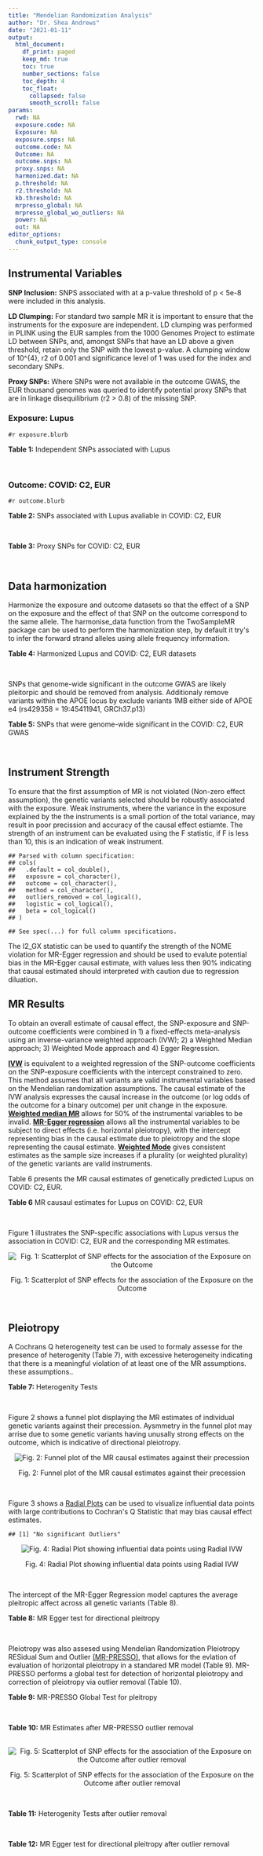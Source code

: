 ```yaml
---
title: "Mendelian Randomization Analysis"
author: "Dr. Shea Andrews"
date: "2021-01-11"
output:
  html_document:
    df_print: paged
    keep_md: true
    toc: true
    number_sections: false
    toc_depth: 4
    toc_float:
      collapsed: false
      smooth_scroll: false
params:
  rwd: NA
  exposure.code: NA
  Exposure: NA
  exposure.snps: NA
  outcome.code: NA
  Outcome: NA
  outcome.snps: NA
  proxy.snps: NA
  harmonized.dat: NA
  p.threshold: NA
  r2.threshold: NA
  kb.threshold: NA
  mrpresso_global: NA
  mrpresso_global_wo_outliers: NA
  power: NA
  out: NA
editor_options:
  chunk_output_type: console
---
```







## Instrumental Variables
**SNP Inclusion:** SNPS associated with at a p-value threshold of p < 5e-8 were included in this analysis.
<br>

**LD Clumping:** For standard two sample MR it is important to ensure that the instruments for the exposure are independent. LD clumping was performed in PLINK using the EUR samples from the 1000 Genomes Project to estimate LD between SNPs, and, amongst SNPs that have an LD above a given threshold, retain only the SNP with the lowest p-value. A clumping window of 10^{4}, r2 of 0.001 and significance level of 1 was used for the index and secondary SNPs.
<br>

**Proxy SNPs:** Where SNPs were not available in the outcome GWAS, the EUR thousand genomes was queried to identify potential proxy SNPs that are in linkage disequilibrium (r2 > 0.8) of the missing SNP.
<br>

### Exposure: Lupus
`#r exposure.blurb`
<br>

**Table 1:** Independent SNPs associated with Lupus
<div data-pagedtable="false">
  <script data-pagedtable-source type="application/json">
{"columns":[{"label":["SNP"],"name":[1],"type":["chr"],"align":["left"]},{"label":["CHROM"],"name":[2],"type":["dbl"],"align":["right"]},{"label":["POS"],"name":[3],"type":["dbl"],"align":["right"]},{"label":["REF"],"name":[4],"type":["chr"],"align":["left"]},{"label":["ALT"],"name":[5],"type":["chr"],"align":["left"]},{"label":["AF"],"name":[6],"type":["dbl"],"align":["right"]},{"label":["BETA"],"name":[7],"type":["dbl"],"align":["right"]},{"label":["SE"],"name":[8],"type":["dbl"],"align":["right"]},{"label":["Z"],"name":[9],"type":["dbl"],"align":["right"]},{"label":["P"],"name":[10],"type":["dbl"],"align":["right"]},{"label":["N"],"name":[11],"type":["dbl"],"align":["right"]},{"label":["TRAIT"],"name":[12],"type":["chr"],"align":["left"]}],"data":[{"1":"rs4661543","2":"1","3":"15229101","4":"T","5":"G","6":"0.89366400","7":"0.2744370","8":"0.04237546","9":"6.476320","10":"9.39891e-11","11":"23210","12":"Lupus"},{"1":"rs6679677","2":"1","3":"114303808","4":"C","5":"A","6":"0.13198000","7":"0.3364722","8":"0.04648538","9":"7.238238","10":"4.54552e-13","11":"23210","12":"Lupus"},{"1":"rs6671847","2":"1","3":"161478810","4":"G","5":"A","6":"0.43811600","7":"0.1988509","8":"0.02896508","9":"6.865193","10":"6.64016e-12","11":"23210","12":"Lupus"},{"1":"rs10912578","2":"1","3":"173251856","4":"A","5":"G","6":"0.69282600","7":"-0.2468600","8":"0.03099180","9":"-7.965340","10":"1.64776e-15","11":"23210","12":"Lupus"},{"1":"rs4916215","2":"1","3":"173314540","4":"C","5":"T","6":"0.77431100","7":"0.2231440","8":"0.03396932","9":"6.568970","10":"5.06636e-11","11":"23210","12":"Lupus"},{"1":"rs17849501","2":"1","3":"183542323","4":"C","5":"T","6":"0.04266520","7":"0.8109302","8":"0.04986423","9":"16.262763","10":"1.81370e-59","11":"23210","12":"Lupus"},{"1":"rs12094036","2":"1","3":"183558174","4":"T","5":"C","6":"0.06648550","7":"-0.3285041","8":"0.05785948","9":"-5.677618","10":"1.36583e-08","11":"23210","12":"Lupus"},{"1":"rs34703115","2":"2","3":"40282854","4":"T","5":"C","6":"0.05253620","7":"-0.6161861","8":"0.10477761","9":"-5.880895","10":"4.08053e-09","11":"23210","12":"Lupus"},{"1":"rs268124","2":"2","3":"65654364","4":"C","5":"T","6":"0.70927300","7":"0.1863300","8":"0.03237026","9":"5.756200","10":"8.60306e-09","11":"23210","12":"Lupus"},{"1":"rs13019891","2":"2","3":"113829869","4":"G","5":"T","6":"0.42580400","7":"-0.5621189","8":"0.02903360","9":"-19.360981","10":"1.64719e-83","11":"23210","12":"Lupus"},{"1":"rs2459611","2":"2","3":"191939187","4":"C","5":"T","6":"0.91986900","7":"0.2613650","8":"0.04524500","9":"5.776660","10":"7.62003e-09","11":"23210","12":"Lupus"},{"1":"rs4274624","2":"2","3":"191958656","4":"C","5":"T","6":"0.79354100","7":"-0.5596160","8":"0.03267912","9":"-17.124600","10":"9.73273e-66","11":"23210","12":"Lupus"},{"1":"rs10048743","2":"2","3":"213890232","4":"G","5":"T","6":"0.86960500","7":"-0.2311120","8":"0.04120563","9":"-5.608740","10":"2.03803e-08","11":"23210","12":"Lupus"},{"1":"rs10200680","2":"2","3":"223961877","4":"C","5":"T","6":"0.12876900","7":"-0.2484614","8":"0.04248350","9":"-5.848421","10":"4.96262e-09","11":"23210","12":"Lupus"},{"1":"rs2573219","2":"2","3":"233288667","4":"A","5":"C","6":"0.11355300","7":"0.5877867","8":"0.04292917","9":"13.692012","10":"1.13327e-42","11":"23210","12":"Lupus"},{"1":"rs9852014","2":"3","3":"129084581","4":"A","5":"G","6":"0.08055150","7":"0.6205765","8":"0.04927268","9":"12.594737","10":"2.25712e-36","11":"23210","12":"Lupus"},{"1":"rs1464446","2":"3","3":"146601295","4":"G","5":"T","6":"0.19522400","7":"-0.3285041","8":"0.04014973","9":"-8.181975","10":"2.79229e-16","11":"23210","12":"Lupus"},{"1":"rs13136219","2":"4","3":"102743687","4":"C","5":"T","6":"0.33503600","7":"-0.1743534","8":"0.02778696","9":"-6.274648","10":"3.50427e-10","11":"23210","12":"Lupus"},{"1":"rs4388254","2":"5","3":"133428601","4":"C","5":"T","6":"0.04080520","7":"0.3784364","8":"0.06039767","9":"6.265745","10":"3.71046e-10","11":"23210","12":"Lupus"},{"1":"rs1078324","2":"5","3":"149202268","4":"C","5":"A","6":"0.06524100","7":"-0.7133499","8":"0.07816647","9":"-9.126034","10":"7.10544e-20","11":"23210","12":"Lupus"},{"1":"rs6889239","2":"5","3":"150457771","4":"T","5":"C","6":"0.25117800","7":"0.2776317","8":"0.03173996","9":"8.747072","10":"2.18960e-18","11":"23210","12":"Lupus"},{"1":"rs2431697","2":"5","3":"159879978","4":"T","5":"C","6":"0.40740100","7":"-0.2231436","8":"0.02929643","9":"-7.616749","10":"2.60144e-14","11":"23210","12":"Lupus"},{"1":"rs12524498","2":"6","3":"31444187","4":"G","5":"T","6":"0.02318840","7":"-0.6733446","8":"0.12079282","9":"-5.574376","10":"2.48419e-08","11":"23210","12":"Lupus"},{"1":"rs389884","2":"6","3":"31940897","4":"A","5":"G","6":"0.10729800","7":"0.9282193","8":"0.04323190","9":"21.470703","10":"2.92560e-102","11":"23210","12":"Lupus"},{"1":"rs79197920","2":"6","3":"32455569","4":"C","5":"T","6":"0.65625000","7":"-0.4510760","8":"0.03341812","9":"-13.497900","10":"1.60819e-41","11":"23210","12":"Lupus"},{"1":"rs113753702","2":"6","3":"32471064","4":"T","5":"C","6":"0.43790100","7":"-0.3856625","8":"0.03422480","9":"-11.268508","10":"1.87724e-29","11":"23210","12":"Lupus"},{"1":"rs77062257","2":"6","3":"32620764","4":"A","5":"T","6":"0.16741300","7":"-0.4620355","8":"0.04802120","9":"-9.621488","10":"6.48854e-22","11":"23210","12":"Lupus"},{"1":"rs2097294","2":"6","3":"32779583","4":"C","5":"T","6":"0.00875099","7":"0.6981347","8":"0.06965172","9":"10.023223","10":"1.20508e-23","11":"23210","12":"Lupus"},{"1":"rs7768653","2":"6","3":"106574794","4":"C","5":"T","6":"0.60770100","7":"-0.2070140","8":"0.02968907","9":"-6.972740","10":"3.10827e-12","11":"23210","12":"Lupus"},{"1":"rs58721818","2":"6","3":"138243739","4":"C","5":"T","6":"0.03142030","7":"0.6575200","8":"0.07559407","9":"8.698037","10":"3.37674e-18","11":"23210","12":"Lupus"},{"1":"rs35000415","2":"7","3":"128585616","4":"C","5":"T","6":"0.14785900","7":"0.5877867","8":"0.04153895","9":"14.150252","10":"1.86090e-45","11":"23210","12":"Lupus"},{"1":"rs2736332","2":"8","3":"11339965","4":"G","5":"C","6":"0.24709300","7":"0.2776317","8":"0.03206938","9":"8.657222","10":"4.83401e-18","11":"23210","12":"Lupus"},{"1":"rs7823055","2":"8","3":"55511676","4":"G","5":"T","6":"0.57587300","7":"-0.3506570","8":"0.02862084","9":"-12.251800","10":"1.64303e-34","11":"23210","12":"Lupus"},{"1":"rs7097397","2":"10","3":"50025396","4":"G","5":"A","6":"0.35511500","7":"-0.1863296","8":"0.02871184","9":"-6.489643","10":"8.60398e-11","11":"23210","12":"Lupus"},{"1":"rs7899626","2":"10","3":"63825561","4":"C","5":"T","6":"0.32037800","7":"0.1823216","8":"0.03325319","9":"5.482830","10":"4.18576e-08","11":"23210","12":"Lupus"},{"1":"rs58688157","2":"11","3":"625085","4":"A","5":"G","6":"0.26210400","7":"-0.2231436","8":"0.03356474","9":"-6.648154","10":"2.96791e-11","11":"23210","12":"Lupus"},{"1":"rs353608","2":"11","3":"35101738","4":"A","5":"G","6":"0.53012700","7":"0.1863300","8":"0.02801977","9":"6.649930","10":"2.93228e-11","11":"23210","12":"Lupus"},{"1":"rs73050535","2":"12","3":"5012503","4":"C","5":"T","6":"0.01180100","7":"-0.7133499","8":"0.12413416","9":"-5.746604","10":"9.10536e-09","11":"23210","12":"Lupus"},{"1":"rs597808","2":"12","3":"111973358","4":"A","5":"G","6":"0.54462300","7":"-0.1625189","8":"0.02947364","9":"-5.514043","10":"3.50683e-08","11":"23210","12":"Lupus"},{"1":"rs1143679","2":"16","3":"31276811","4":"G","5":"A","6":"0.12236000","7":"0.5822156","8":"0.03998663","9":"14.560256","10":"5.02694e-48","11":"23210","12":"Lupus"},{"1":"rs13332649","2":"16","3":"85966683","4":"A","5":"G","6":"0.23690900","7":"-0.3147107","8":"0.03756825","9":"-8.377040","10":"5.42755e-17","11":"23210","12":"Lupus"},{"1":"rs143123127","2":"17","3":"38007190","4":"G","5":"A","6":"0.05919850","7":"0.4700036","8":"0.08403420","9":"5.593004","10":"2.23174e-08","11":"23210","12":"Lupus"},{"1":"rs35251378","2":"19","3":"10459969","4":"G","5":"A","6":"0.28126200","7":"-0.2357223","8":"0.03242656","9":"-7.269422","10":"3.61030e-13","11":"23210","12":"Lupus"},{"1":"rs73068668","2":"19","3":"55763262","4":"G","5":"A","6":"0.05480940","7":"-0.3147107","8":"0.05749035","9":"-5.474149","10":"4.39618e-08","11":"23210","12":"Lupus"},{"1":"rs3747093","2":"22","3":"21984379","4":"G","5":"A","6":"0.19129500","7":"0.2623643","8":"0.03450549","9":"7.603552","10":"2.88112e-14","11":"23210","12":"Lupus"}],"options":{"columns":{"min":{},"max":[10]},"rows":{"min":[10],"max":[10]},"pages":{}}}
  </script>
</div>
<br>

### Outcome: COVID: C2, EUR
`#r outcome.blurb`
<br>

**Table 2:** SNPs associated with Lupus avaliable in COVID: C2, EUR
<div data-pagedtable="false">
  <script data-pagedtable-source type="application/json">
{"columns":[{"label":["SNP"],"name":[1],"type":["chr"],"align":["left"]},{"label":["CHROM"],"name":[2],"type":["dbl"],"align":["right"]},{"label":["POS"],"name":[3],"type":["dbl"],"align":["right"]},{"label":["REF"],"name":[4],"type":["chr"],"align":["left"]},{"label":["ALT"],"name":[5],"type":["chr"],"align":["left"]},{"label":["AF"],"name":[6],"type":["dbl"],"align":["right"]},{"label":["BETA"],"name":[7],"type":["dbl"],"align":["right"]},{"label":["SE"],"name":[8],"type":["dbl"],"align":["right"]},{"label":["Z"],"name":[9],"type":["dbl"],"align":["right"]},{"label":["P"],"name":[10],"type":["dbl"],"align":["right"]},{"label":["N"],"name":[11],"type":["dbl"],"align":["right"]},{"label":["TRAIT"],"name":[12],"type":["chr"],"align":["left"]}],"data":[{"1":"rs4661543","2":"1","3":"15229101","4":"T","5":"G","6":"0.87440","7":"0.00859700","8":"0.0138030","9":"0.62283562","10":"0.53340","11":"1622673","12":"COVID_C2__EUR"},{"1":"rs6679677","2":"1","3":"114303808","4":"C","5":"A","6":"0.12030","7":"0.00414550","8":"0.0133720","9":"0.31001346","10":"0.75650","11":"1683769","12":"COVID_C2__EUR"},{"1":"rs6671847","2":"1","3":"161478810","4":"G","5":"A","6":"0.48410","7":"-0.00829250","8":"0.0083124","9":"-0.99760599","10":"0.31850","11":"1667071","12":"COVID_C2__EUR"},{"1":"rs10912578","2":"1","3":"173251856","4":"A","5":"G","6":"0.67570","7":"0.00024969","8":"0.0090544","9":"0.02757665","10":"0.97800","11":"1587859","12":"COVID_C2__EUR"},{"1":"rs4916215","2":"1","3":"173314540","4":"C","5":"T","6":"0.74270","7":"-0.01904700","8":"0.0091466","9":"-2.08241314","10":"0.03731","11":"1677791","12":"COVID_C2__EUR"},{"1":"rs17849501","2":"1","3":"183542323","4":"C","5":"T","6":"0.05308","7":"-0.00097258","8":"0.0188660","9":"-0.05155200","10":"0.95890","11":"1607035","12":"COVID_C2__EUR"},{"1":"rs12094036","2":"1","3":"183558174","4":"T","5":"C","6":"0.08415","7":"0.02613900","8":"0.0150970","9":"1.73140359","10":"0.08338","11":"1607394","12":"COVID_C2__EUR"},{"1":"rs34703115","2":"2","3":"40282854","4":"T","5":"C","6":"0.03760","7":"0.00810360","8":"0.0226380","9":"0.35796448","10":"0.72040","11":"1683769","12":"COVID_C2__EUR"},{"1":"rs268124","2":"2","3":"65654364","4":"C","5":"T","6":"0.71550","7":"-0.00848850","8":"0.0092985","9":"-0.91288918","10":"0.36130","11":"1673354","12":"COVID_C2__EUR"},{"1":"rs13019891","2":"2","3":"113829869","4":"G","5":"T","6":"0.44910","7":"-0.00023775","8":"0.0082466","9":"-0.02883006","10":"0.97700","11":"1673354","12":"COVID_C2__EUR"},{"1":"rs2459611","2":"2","3":"191939187","4":"C","5":"T","6":"0.90210","7":"0.03205000","8":"0.0152750","9":"2.09819967","10":"0.03588","11":"1602957","12":"COVID_C2__EUR"},{"1":"rs4274624","2":"2","3":"191958656","4":"C","5":"T","6":"0.77170","7":"0.00497820","8":"0.0096323","9":"0.51682360","10":"0.60530","11":"1683410","12":"COVID_C2__EUR"},{"1":"rs10048743","2":"2","3":"213890232","4":"G","5":"T","6":"0.84330","7":"0.00077502","8":"0.0115850","9":"0.06689858","10":"0.94670","11":"1683766","12":"COVID_C2__EUR"},{"1":"rs10200680","2":"2","3":"223961877","4":"C","5":"T","6":"0.15000","7":"0.01160500","8":"0.0113630","9":"1.02129719","10":"0.30710","11":"1683410","12":"COVID_C2__EUR"},{"1":"rs2573219","2":"2","3":"233288667","4":"A","5":"C","6":"0.09872","7":"-0.02290700","8":"0.0136770","9":"-1.67485560","10":"0.09396","11":"1683769","12":"COVID_C2__EUR"},{"1":"rs9852014","2":"3","3":"129084581","4":"A","5":"G","6":"0.08221","7":"-0.00330570","8":"0.0152220","9":"-0.21716594","10":"0.82810","11":"1673354","12":"COVID_C2__EUR"},{"1":"rs1464446","2":"3","3":"146601295","4":"G","5":"T","6":"0.19480","7":"-0.00054621","8":"0.0104910","9":"-0.05206463","10":"0.95850","11":"1673626","12":"COVID_C2__EUR"},{"1":"rs13136219","2":"4","3":"102743687","4":"C","5":"T","6":"0.36220","7":"0.00038044","8":"0.0082791","9":"0.04595185","10":"0.96330","11":"1683769","12":"COVID_C2__EUR"},{"1":"rs4388254","2":"5","3":"133428601","4":"C","5":"T","6":"0.06041","7":"0.00244830","8":"0.0192500","9":"0.12718442","10":"0.89880","11":"1601688","12":"COVID_C2__EUR"},{"1":"rs1078324","2":"5","3":"149202268","4":"C","5":"A","6":"0.06208","7":"0.00097336","8":"0.0170110","9":"0.05721945","10":"0.95440","11":"1683105","12":"COVID_C2__EUR"},{"1":"rs6889239","2":"5","3":"150457771","4":"T","5":"C","6":"0.25600","7":"-0.00178990","8":"0.0093781","9":"-0.19085956","10":"0.84860","11":"1602957","12":"COVID_C2__EUR"},{"1":"rs2431697","2":"5","3":"159879978","4":"T","5":"C","6":"0.42010","7":"-0.00301870","8":"0.0080870","9":"-0.37327810","10":"0.70890","11":"1683410","12":"COVID_C2__EUR"},{"1":"rs12524498","2":"6","3":"31444187","4":"G","5":"T","6":"0.02910","7":"0.00861160","8":"0.0284360","9":"0.30284147","10":"0.76200","11":"1678931","12":"COVID_C2__EUR"},{"1":"rs389884","2":"6","3":"31940897","4":"A","5":"G","6":"0.11080","7":"-0.03418100","8":"0.0136840","9":"-2.49788074","10":"0.01249","11":"1683105","12":"COVID_C2__EUR"},{"1":"rs77062257","2":"6","3":"32620764","4":"A","5":"T","6":"0.17130","7":"-0.03049600","8":"0.0130940","9":"-2.32900565","10":"0.01986","11":"1204154","12":"COVID_C2__EUR"},{"1":"rs7768653","2":"6","3":"106574794","4":"C","5":"T","6":"0.58630","7":"0.00334480","8":"0.0082355","9":"0.40614413","10":"0.68460","11":"1682746","12":"COVID_C2__EUR"},{"1":"rs58721818","2":"6","3":"138243739","4":"C","5":"T","6":"0.03442","7":"-0.02757400","8":"0.0240070","9":"-1.14858166","10":"0.25070","11":"1683768","12":"COVID_C2__EUR"},{"1":"rs35000415","2":"7","3":"128585616","4":"C","5":"T","6":"0.12980","7":"0.01370200","8":"0.0125140","9":"1.09493367","10":"0.27360","11":"1683769","12":"COVID_C2__EUR"},{"1":"rs2736332","2":"8","3":"11339965","4":"G","5":"C","6":"0.26120","7":"-0.00653070","8":"0.0091562","9":"-0.71325441","10":"0.47570","11":"1613013","12":"COVID_C2__EUR"},{"1":"rs7823055","2":"8","3":"55511676","4":"G","5":"T","6":"0.56770","7":"0.00769700","8":"0.0085849","9":"0.89657422","10":"0.36990","11":"1592568","12":"COVID_C2__EUR"},{"1":"rs7097397","2":"10","3":"50025396","4":"G","5":"A","6":"0.36860","7":"0.00408120","8":"0.0082805","9":"0.49286879","10":"0.62210","11":"1683410","12":"COVID_C2__EUR"},{"1":"rs7899626","2":"10","3":"63825561","4":"C","5":"T","6":"0.32810","7":"0.00413430","8":"0.0088532","9":"0.46698369","10":"0.64050","11":"1602598","12":"COVID_C2__EUR"},{"1":"rs58688157","2":"11","3":"625085","4":"A","5":"G","6":"0.25770","7":"0.00378270","8":"0.0092470","9":"0.40907321","10":"0.68250","11":"1602598","12":"COVID_C2__EUR"},{"1":"rs353608","2":"11","3":"35101738","4":"A","5":"G","6":"0.51980","7":"0.00455190","8":"0.0082121","9":"0.55429184","10":"0.57940","11":"1672690","12":"COVID_C2__EUR"},{"1":"rs73050535","2":"12","3":"5012503","4":"C","5":"T","6":"0.02237","7":"0.04330700","8":"0.0286870","9":"1.50963851","10":"0.13110","11":"1677127","12":"COVID_C2__EUR"},{"1":"rs597808","2":"12","3":"111973358","4":"A","5":"G","6":"0.54730","7":"0.01087700","8":"0.0083229","9":"1.30687621","10":"0.19120","11":"1578943","12":"COVID_C2__EUR"},{"1":"rs1143679","2":"16","3":"31276811","4":"G","5":"A","6":"0.11690","7":"-0.02109100","8":"0.0131750","9":"-1.60083491","10":"0.10940","11":"1546595","12":"COVID_C2__EUR"},{"1":"rs13332649","2":"16","3":"85966683","4":"A","5":"G","6":"0.24920","7":"0.01831300","8":"0.0097119","9":"1.88562485","10":"0.05935","11":"1683410","12":"COVID_C2__EUR"},{"1":"rs35251378","2":"19","3":"10459969","4":"G","5":"A","6":"0.27900","7":"0.01421600","8":"0.0091002","9":"1.56216347","10":"0.11830","11":"1602598","12":"COVID_C2__EUR"},{"1":"rs73068668","2":"19","3":"55763262","4":"G","5":"A","6":"0.07615","7":"-0.02983600","8":"0.0162960","9":"-1.83087874","10":"0.06712","11":"1585363","12":"COVID_C2__EUR"},{"1":"rs3747093","2":"22","3":"21984379","4":"G","5":"A","6":"0.22170","7":"-0.00721940","8":"0.0103600","9":"-0.69685328","10":"0.48590","11":"1602957","12":"COVID_C2__EUR"},{"1":"rs79197920","2":"NA","3":"NA","4":"NA","5":"NA","6":"NA","7":"NA","8":"NA","9":"NA","10":"NA","11":"NA","12":"NA"},{"1":"rs113753702","2":"NA","3":"NA","4":"NA","5":"NA","6":"NA","7":"NA","8":"NA","9":"NA","10":"NA","11":"NA","12":"NA"},{"1":"rs2097294","2":"NA","3":"NA","4":"NA","5":"NA","6":"NA","7":"NA","8":"NA","9":"NA","10":"NA","11":"NA","12":"NA"},{"1":"rs143123127","2":"NA","3":"NA","4":"NA","5":"NA","6":"NA","7":"NA","8":"NA","9":"NA","10":"NA","11":"NA","12":"NA"}],"options":{"columns":{"min":{},"max":[10]},"rows":{"min":[10],"max":[10]},"pages":{}}}
  </script>
</div>
<br>

**Table 3:** Proxy SNPs for COVID: C2, EUR
<div data-pagedtable="false">
  <script data-pagedtable-source type="application/json">
{"columns":[{"label":["target_snp"],"name":[1],"type":["chr"],"align":["left"]},{"label":["proxy_snp"],"name":[2],"type":["chr"],"align":["left"]},{"label":["ld.r2"],"name":[3],"type":["dbl"],"align":["right"]},{"label":["Dprime"],"name":[4],"type":["dbl"],"align":["right"]},{"label":["PHASE"],"name":[5],"type":["chr"],"align":["left"]},{"label":["X12"],"name":[6],"type":["lgl"],"align":["right"]},{"label":["CHROM"],"name":[7],"type":["dbl"],"align":["right"]},{"label":["POS"],"name":[8],"type":["dbl"],"align":["right"]},{"label":["REF.proxy"],"name":[9],"type":["chr"],"align":["left"]},{"label":["ALT.proxy"],"name":[10],"type":["lgl"],"align":["right"]},{"label":["AF"],"name":[11],"type":["dbl"],"align":["right"]},{"label":["BETA"],"name":[12],"type":["dbl"],"align":["right"]},{"label":["SE"],"name":[13],"type":["dbl"],"align":["right"]},{"label":["Z"],"name":[14],"type":["dbl"],"align":["right"]},{"label":["P"],"name":[15],"type":["dbl"],"align":["right"]},{"label":["N"],"name":[16],"type":["dbl"],"align":["right"]},{"label":["TRAIT"],"name":[17],"type":["chr"],"align":["left"]},{"label":["ref"],"name":[18],"type":["chr"],"align":["left"]},{"label":["ref.proxy"],"name":[19],"type":["lgl"],"align":["right"]},{"label":["alt"],"name":[20],"type":["chr"],"align":["left"]},{"label":["alt.proxy"],"name":[21],"type":["chr"],"align":["left"]},{"label":["ALT"],"name":[22],"type":["chr"],"align":["left"]},{"label":["REF"],"name":[23],"type":["chr"],"align":["left"]},{"label":["proxy.outcome"],"name":[24],"type":["lgl"],"align":["right"]}],"data":[{"1":"rs143123127","2":"rs112876941","3":"1","4":"1","5":"AT/GA","6":"NA","7":"17","8":"37922804","9":"A","10":"TRUE","11":"0.04648","12":"0.005777","13":"0.021411","14":"0.2698146","15":"0.7873","16":"1683769","17":"COVID_C2__EUR","18":"A","19":"TRUE","20":"G","21":"A","22":"A","23":"G","24":"TRUE"},{"1":"rs79197920","2":"NA","3":"NA","4":"NA","5":"NA","6":"NA","7":"NA","8":"NA","9":"NA","10":"NA","11":"NA","12":"NA","13":"NA","14":"NA","15":"NA","16":"NA","17":"NA","18":"NA","19":"NA","20":"NA","21":"NA","22":"NA","23":"NA","24":"NA"},{"1":"rs113753702","2":"NA","3":"NA","4":"NA","5":"NA","6":"NA","7":"NA","8":"NA","9":"NA","10":"NA","11":"NA","12":"NA","13":"NA","14":"NA","15":"NA","16":"NA","17":"NA","18":"NA","19":"NA","20":"NA","21":"NA","22":"NA","23":"NA","24":"NA"},{"1":"rs2097294","2":"NA","3":"NA","4":"NA","5":"NA","6":"NA","7":"NA","8":"NA","9":"NA","10":"NA","11":"NA","12":"NA","13":"NA","14":"NA","15":"NA","16":"NA","17":"NA","18":"NA","19":"NA","20":"NA","21":"NA","22":"NA","23":"NA","24":"NA"}],"options":{"columns":{"min":{},"max":[10]},"rows":{"min":[10],"max":[10]},"pages":{}}}
  </script>
</div>
<br>

## Data harmonization
Harmonize the exposure and outcome datasets so that the effect of a SNP on the exposure and the effect of that SNP on the outcome correspond to the same allele. The harmonise_data function from the TwoSampleMR package can be used to perform the harmonization step, by default it try's to infer the forward strand alleles using allele frequency information.
<br>

**Table 4:** Harmonized Lupus and COVID: C2, EUR datasets
<div data-pagedtable="false">
  <script data-pagedtable-source type="application/json">
{"columns":[{"label":["SNP"],"name":[1],"type":["chr"],"align":["left"]},{"label":["effect_allele.exposure"],"name":[2],"type":["chr"],"align":["left"]},{"label":["other_allele.exposure"],"name":[3],"type":["chr"],"align":["left"]},{"label":["effect_allele.outcome"],"name":[4],"type":["chr"],"align":["left"]},{"label":["other_allele.outcome"],"name":[5],"type":["chr"],"align":["left"]},{"label":["beta.exposure"],"name":[6],"type":["dbl"],"align":["right"]},{"label":["beta.outcome"],"name":[7],"type":["dbl"],"align":["right"]},{"label":["eaf.exposure"],"name":[8],"type":["dbl"],"align":["right"]},{"label":["eaf.outcome"],"name":[9],"type":["dbl"],"align":["right"]},{"label":["remove"],"name":[10],"type":["lgl"],"align":["right"]},{"label":["palindromic"],"name":[11],"type":["lgl"],"align":["right"]},{"label":["ambiguous"],"name":[12],"type":["lgl"],"align":["right"]},{"label":["id.outcome"],"name":[13],"type":["chr"],"align":["left"]},{"label":["chr.outcome"],"name":[14],"type":["dbl"],"align":["right"]},{"label":["pos.outcome"],"name":[15],"type":["dbl"],"align":["right"]},{"label":["se.outcome"],"name":[16],"type":["dbl"],"align":["right"]},{"label":["z.outcome"],"name":[17],"type":["dbl"],"align":["right"]},{"label":["pval.outcome"],"name":[18],"type":["dbl"],"align":["right"]},{"label":["samplesize.outcome"],"name":[19],"type":["dbl"],"align":["right"]},{"label":["outcome"],"name":[20],"type":["chr"],"align":["left"]},{"label":["mr_keep.outcome"],"name":[21],"type":["lgl"],"align":["right"]},{"label":["pval_origin.outcome"],"name":[22],"type":["chr"],"align":["left"]},{"label":["chr.exposure"],"name":[23],"type":["dbl"],"align":["right"]},{"label":["pos.exposure"],"name":[24],"type":["dbl"],"align":["right"]},{"label":["se.exposure"],"name":[25],"type":["dbl"],"align":["right"]},{"label":["z.exposure"],"name":[26],"type":["dbl"],"align":["right"]},{"label":["pval.exposure"],"name":[27],"type":["dbl"],"align":["right"]},{"label":["samplesize.exposure"],"name":[28],"type":["dbl"],"align":["right"]},{"label":["exposure"],"name":[29],"type":["chr"],"align":["left"]},{"label":["mr_keep.exposure"],"name":[30],"type":["lgl"],"align":["right"]},{"label":["pval_origin.exposure"],"name":[31],"type":["chr"],"align":["left"]},{"label":["id.exposure"],"name":[32],"type":["chr"],"align":["left"]},{"label":["action"],"name":[33],"type":["dbl"],"align":["right"]},{"label":["mr_keep"],"name":[34],"type":["lgl"],"align":["right"]},{"label":["pt"],"name":[35],"type":["dbl"],"align":["right"]},{"label":["pleitropy_keep"],"name":[36],"type":["lgl"],"align":["right"]},{"label":["mrpresso_RSSobs"],"name":[37],"type":["lgl"],"align":["right"]},{"label":["mrpresso_pval"],"name":[38],"type":["lgl"],"align":["right"]},{"label":["mrpresso_keep"],"name":[39],"type":["lgl"],"align":["right"]}],"data":[{"1":"rs10048743","2":"T","3":"G","4":"T","5":"G","6":"-0.2311120","7":"0.00077502","8":"0.8696050","9":"0.84330","10":"FALSE","11":"FALSE","12":"FALSE","13":"A9qN3V","14":"2","15":"213890232","16":"0.0115850","17":"0.06689858","18":"0.94670","19":"1683766","20":"covidhgi2020C2v5alleur","21":"TRUE","22":"reported","23":"2","24":"213890232","25":"0.04120563","26":"-5.608740","27":"2.03803e-08","28":"23210","29":"Betham2015lupus","30":"TRUE","31":"reported","32":"6NTdcv","33":"2","34":"TRUE","35":"5e-08","36":"TRUE","37":"NA","38":"NA","39":"TRUE"},{"1":"rs10200680","2":"T","3":"C","4":"T","5":"C","6":"-0.2484614","7":"0.01160500","8":"0.1287690","9":"0.15000","10":"FALSE","11":"FALSE","12":"FALSE","13":"A9qN3V","14":"2","15":"223961877","16":"0.0113630","17":"1.02129719","18":"0.30710","19":"1683410","20":"covidhgi2020C2v5alleur","21":"TRUE","22":"reported","23":"2","24":"223961877","25":"0.04248350","26":"-5.848421","27":"4.96262e-09","28":"23210","29":"Betham2015lupus","30":"TRUE","31":"reported","32":"6NTdcv","33":"2","34":"TRUE","35":"5e-08","36":"TRUE","37":"NA","38":"NA","39":"TRUE"},{"1":"rs1078324","2":"A","3":"C","4":"A","5":"C","6":"-0.7133499","7":"0.00097336","8":"0.0652410","9":"0.06208","10":"FALSE","11":"FALSE","12":"FALSE","13":"A9qN3V","14":"5","15":"149202268","16":"0.0170110","17":"0.05721945","18":"0.95440","19":"1683105","20":"covidhgi2020C2v5alleur","21":"TRUE","22":"reported","23":"5","24":"149202268","25":"0.07816647","26":"-9.126034","27":"7.10544e-20","28":"23210","29":"Betham2015lupus","30":"TRUE","31":"reported","32":"6NTdcv","33":"2","34":"TRUE","35":"5e-08","36":"TRUE","37":"NA","38":"NA","39":"TRUE"},{"1":"rs10912578","2":"G","3":"A","4":"G","5":"A","6":"-0.2468600","7":"0.00024969","8":"0.6928260","9":"0.67570","10":"FALSE","11":"FALSE","12":"FALSE","13":"A9qN3V","14":"1","15":"173251856","16":"0.0090544","17":"0.02757665","18":"0.97800","19":"1587859","20":"covidhgi2020C2v5alleur","21":"TRUE","22":"reported","23":"1","24":"173251856","25":"0.03099180","26":"-7.965340","27":"1.64776e-15","28":"23210","29":"Betham2015lupus","30":"TRUE","31":"reported","32":"6NTdcv","33":"2","34":"TRUE","35":"5e-08","36":"TRUE","37":"NA","38":"NA","39":"TRUE"},{"1":"rs1143679","2":"A","3":"G","4":"A","5":"G","6":"0.5822156","7":"-0.02109100","8":"0.1223600","9":"0.11690","10":"FALSE","11":"FALSE","12":"FALSE","13":"A9qN3V","14":"16","15":"31276811","16":"0.0131750","17":"-1.60083491","18":"0.10940","19":"1546595","20":"covidhgi2020C2v5alleur","21":"TRUE","22":"reported","23":"16","24":"31276811","25":"0.03998663","26":"14.560256","27":"5.02694e-48","28":"23210","29":"Betham2015lupus","30":"TRUE","31":"reported","32":"6NTdcv","33":"2","34":"TRUE","35":"5e-08","36":"TRUE","37":"NA","38":"NA","39":"TRUE"},{"1":"rs12094036","2":"C","3":"T","4":"C","5":"T","6":"-0.3285041","7":"0.02613900","8":"0.0664855","9":"0.08415","10":"FALSE","11":"FALSE","12":"FALSE","13":"A9qN3V","14":"1","15":"183558174","16":"0.0150970","17":"1.73140359","18":"0.08338","19":"1607394","20":"covidhgi2020C2v5alleur","21":"TRUE","22":"reported","23":"1","24":"183558174","25":"0.05785948","26":"-5.677618","27":"1.36583e-08","28":"23210","29":"Betham2015lupus","30":"TRUE","31":"reported","32":"6NTdcv","33":"2","34":"TRUE","35":"5e-08","36":"TRUE","37":"NA","38":"NA","39":"TRUE"},{"1":"rs12524498","2":"T","3":"G","4":"T","5":"G","6":"-0.6733446","7":"0.00861160","8":"0.0231884","9":"0.02910","10":"FALSE","11":"FALSE","12":"FALSE","13":"A9qN3V","14":"6","15":"31444187","16":"0.0284360","17":"0.30284147","18":"0.76200","19":"1678931","20":"covidhgi2020C2v5alleur","21":"TRUE","22":"reported","23":"6","24":"31444187","25":"0.12079282","26":"-5.574376","27":"2.48419e-08","28":"23210","29":"Betham2015lupus","30":"TRUE","31":"reported","32":"6NTdcv","33":"2","34":"TRUE","35":"5e-08","36":"TRUE","37":"NA","38":"NA","39":"TRUE"},{"1":"rs13019891","2":"T","3":"G","4":"T","5":"G","6":"-0.5621189","7":"-0.00023775","8":"0.4258040","9":"0.44910","10":"FALSE","11":"FALSE","12":"FALSE","13":"A9qN3V","14":"2","15":"113829869","16":"0.0082466","17":"-0.02883006","18":"0.97700","19":"1673354","20":"covidhgi2020C2v5alleur","21":"TRUE","22":"reported","23":"2","24":"113829869","25":"0.02903360","26":"-19.360981","27":"1.64719e-83","28":"23210","29":"Betham2015lupus","30":"TRUE","31":"reported","32":"6NTdcv","33":"2","34":"TRUE","35":"5e-08","36":"TRUE","37":"NA","38":"NA","39":"TRUE"},{"1":"rs13136219","2":"T","3":"C","4":"T","5":"C","6":"-0.1743534","7":"0.00038044","8":"0.3350360","9":"0.36220","10":"FALSE","11":"FALSE","12":"FALSE","13":"A9qN3V","14":"4","15":"102743687","16":"0.0082791","17":"0.04595185","18":"0.96330","19":"1683769","20":"covidhgi2020C2v5alleur","21":"TRUE","22":"reported","23":"4","24":"102743687","25":"0.02778696","26":"-6.274648","27":"3.50427e-10","28":"23210","29":"Betham2015lupus","30":"TRUE","31":"reported","32":"6NTdcv","33":"2","34":"TRUE","35":"5e-08","36":"TRUE","37":"NA","38":"NA","39":"TRUE"},{"1":"rs13332649","2":"G","3":"A","4":"G","5":"A","6":"-0.3147107","7":"0.01831300","8":"0.2369090","9":"0.24920","10":"FALSE","11":"FALSE","12":"FALSE","13":"A9qN3V","14":"16","15":"85966683","16":"0.0097119","17":"1.88562485","18":"0.05935","19":"1683410","20":"covidhgi2020C2v5alleur","21":"TRUE","22":"reported","23":"16","24":"85966683","25":"0.03756825","26":"-8.377040","27":"5.42755e-17","28":"23210","29":"Betham2015lupus","30":"TRUE","31":"reported","32":"6NTdcv","33":"2","34":"TRUE","35":"5e-08","36":"TRUE","37":"NA","38":"NA","39":"TRUE"},{"1":"rs143123127","2":"A","3":"G","4":"A","5":"G","6":"0.4700036","7":"0.00577700","8":"0.0591985","9":"0.04648","10":"FALSE","11":"FALSE","12":"FALSE","13":"A9qN3V","14":"17","15":"37922804","16":"0.0214110","17":"0.26981458","18":"0.78730","19":"1683769","20":"covidhgi2020C2v5alleur","21":"TRUE","22":"reported","23":"17","24":"38007190","25":"0.08403420","26":"5.593004","27":"2.23174e-08","28":"23210","29":"Betham2015lupus","30":"TRUE","31":"reported","32":"6NTdcv","33":"2","34":"TRUE","35":"5e-08","36":"TRUE","37":"NA","38":"NA","39":"TRUE"},{"1":"rs1464446","2":"T","3":"G","4":"T","5":"G","6":"-0.3285041","7":"-0.00054621","8":"0.1952240","9":"0.19480","10":"FALSE","11":"FALSE","12":"FALSE","13":"A9qN3V","14":"3","15":"146601295","16":"0.0104910","17":"-0.05206463","18":"0.95850","19":"1673626","20":"covidhgi2020C2v5alleur","21":"TRUE","22":"reported","23":"3","24":"146601295","25":"0.04014973","26":"-8.181975","27":"2.79229e-16","28":"23210","29":"Betham2015lupus","30":"TRUE","31":"reported","32":"6NTdcv","33":"2","34":"TRUE","35":"5e-08","36":"TRUE","37":"NA","38":"NA","39":"TRUE"},{"1":"rs17849501","2":"T","3":"C","4":"T","5":"C","6":"0.8109302","7":"-0.00097258","8":"0.0426652","9":"0.05308","10":"FALSE","11":"FALSE","12":"FALSE","13":"A9qN3V","14":"1","15":"183542323","16":"0.0188660","17":"-0.05155200","18":"0.95890","19":"1607035","20":"covidhgi2020C2v5alleur","21":"TRUE","22":"reported","23":"1","24":"183542323","25":"0.04986423","26":"16.262763","27":"1.81370e-59","28":"23210","29":"Betham2015lupus","30":"TRUE","31":"reported","32":"6NTdcv","33":"2","34":"TRUE","35":"5e-08","36":"TRUE","37":"NA","38":"NA","39":"TRUE"},{"1":"rs2431697","2":"C","3":"T","4":"C","5":"T","6":"-0.2231436","7":"-0.00301870","8":"0.4074010","9":"0.42010","10":"FALSE","11":"FALSE","12":"FALSE","13":"A9qN3V","14":"5","15":"159879978","16":"0.0080870","17":"-0.37327810","18":"0.70890","19":"1683410","20":"covidhgi2020C2v5alleur","21":"TRUE","22":"reported","23":"5","24":"159879978","25":"0.02929643","26":"-7.616749","27":"2.60144e-14","28":"23210","29":"Betham2015lupus","30":"TRUE","31":"reported","32":"6NTdcv","33":"2","34":"TRUE","35":"5e-08","36":"TRUE","37":"NA","38":"NA","39":"TRUE"},{"1":"rs2459611","2":"T","3":"C","4":"T","5":"C","6":"0.2613650","7":"0.03205000","8":"0.9198690","9":"0.90210","10":"FALSE","11":"FALSE","12":"FALSE","13":"A9qN3V","14":"2","15":"191939187","16":"0.0152750","17":"2.09819967","18":"0.03588","19":"1602957","20":"covidhgi2020C2v5alleur","21":"TRUE","22":"reported","23":"2","24":"191939187","25":"0.04524500","26":"5.776660","27":"7.62003e-09","28":"23210","29":"Betham2015lupus","30":"TRUE","31":"reported","32":"6NTdcv","33":"2","34":"TRUE","35":"5e-08","36":"TRUE","37":"NA","38":"NA","39":"TRUE"},{"1":"rs2573219","2":"C","3":"A","4":"C","5":"A","6":"0.5877867","7":"-0.02290700","8":"0.1135530","9":"0.09872","10":"FALSE","11":"FALSE","12":"FALSE","13":"A9qN3V","14":"2","15":"233288667","16":"0.0136770","17":"-1.67485560","18":"0.09396","19":"1683769","20":"covidhgi2020C2v5alleur","21":"TRUE","22":"reported","23":"2","24":"233288667","25":"0.04292917","26":"13.692012","27":"1.13327e-42","28":"23210","29":"Betham2015lupus","30":"TRUE","31":"reported","32":"6NTdcv","33":"2","34":"TRUE","35":"5e-08","36":"TRUE","37":"NA","38":"NA","39":"TRUE"},{"1":"rs268124","2":"T","3":"C","4":"T","5":"C","6":"0.1863300","7":"-0.00848850","8":"0.7092730","9":"0.71550","10":"FALSE","11":"FALSE","12":"FALSE","13":"A9qN3V","14":"2","15":"65654364","16":"0.0092985","17":"-0.91288918","18":"0.36130","19":"1673354","20":"covidhgi2020C2v5alleur","21":"TRUE","22":"reported","23":"2","24":"65654364","25":"0.03237026","26":"5.756200","27":"8.60306e-09","28":"23210","29":"Betham2015lupus","30":"TRUE","31":"reported","32":"6NTdcv","33":"2","34":"TRUE","35":"5e-08","36":"TRUE","37":"NA","38":"NA","39":"TRUE"},{"1":"rs2736332","2":"C","3":"G","4":"C","5":"G","6":"0.2776317","7":"-0.00653070","8":"0.2470930","9":"0.26120","10":"FALSE","11":"TRUE","12":"FALSE","13":"A9qN3V","14":"8","15":"11339965","16":"0.0091562","17":"-0.71325441","18":"0.47570","19":"1613013","20":"covidhgi2020C2v5alleur","21":"TRUE","22":"reported","23":"8","24":"11339965","25":"0.03206938","26":"8.657222","27":"4.83401e-18","28":"23210","29":"Betham2015lupus","30":"TRUE","31":"reported","32":"6NTdcv","33":"2","34":"TRUE","35":"5e-08","36":"TRUE","37":"NA","38":"NA","39":"TRUE"},{"1":"rs34703115","2":"C","3":"T","4":"C","5":"T","6":"-0.6161861","7":"0.00810360","8":"0.0525362","9":"0.03760","10":"FALSE","11":"FALSE","12":"FALSE","13":"A9qN3V","14":"2","15":"40282854","16":"0.0226380","17":"0.35796448","18":"0.72040","19":"1683769","20":"covidhgi2020C2v5alleur","21":"TRUE","22":"reported","23":"2","24":"40282854","25":"0.10477761","26":"-5.880895","27":"4.08053e-09","28":"23210","29":"Betham2015lupus","30":"TRUE","31":"reported","32":"6NTdcv","33":"2","34":"TRUE","35":"5e-08","36":"TRUE","37":"NA","38":"NA","39":"TRUE"},{"1":"rs35000415","2":"T","3":"C","4":"T","5":"C","6":"0.5877867","7":"0.01370200","8":"0.1478590","9":"0.12980","10":"FALSE","11":"FALSE","12":"FALSE","13":"A9qN3V","14":"7","15":"128585616","16":"0.0125140","17":"1.09493367","18":"0.27360","19":"1683769","20":"covidhgi2020C2v5alleur","21":"TRUE","22":"reported","23":"7","24":"128585616","25":"0.04153895","26":"14.150252","27":"1.86090e-45","28":"23210","29":"Betham2015lupus","30":"TRUE","31":"reported","32":"6NTdcv","33":"2","34":"TRUE","35":"5e-08","36":"TRUE","37":"NA","38":"NA","39":"TRUE"},{"1":"rs35251378","2":"A","3":"G","4":"A","5":"G","6":"-0.2357223","7":"0.01421600","8":"0.2812620","9":"0.27900","10":"FALSE","11":"FALSE","12":"FALSE","13":"A9qN3V","14":"19","15":"10459969","16":"0.0091002","17":"1.56216347","18":"0.11830","19":"1602598","20":"covidhgi2020C2v5alleur","21":"TRUE","22":"reported","23":"19","24":"10459969","25":"0.03242656","26":"-7.269422","27":"3.61030e-13","28":"23210","29":"Betham2015lupus","30":"TRUE","31":"reported","32":"6NTdcv","33":"2","34":"TRUE","35":"5e-08","36":"TRUE","37":"NA","38":"NA","39":"TRUE"},{"1":"rs353608","2":"G","3":"A","4":"G","5":"A","6":"0.1863300","7":"0.00455190","8":"0.5301270","9":"0.51980","10":"FALSE","11":"FALSE","12":"FALSE","13":"A9qN3V","14":"11","15":"35101738","16":"0.0082121","17":"0.55429184","18":"0.57940","19":"1672690","20":"covidhgi2020C2v5alleur","21":"TRUE","22":"reported","23":"11","24":"35101738","25":"0.02801977","26":"6.649930","27":"2.93228e-11","28":"23210","29":"Betham2015lupus","30":"TRUE","31":"reported","32":"6NTdcv","33":"2","34":"TRUE","35":"5e-08","36":"TRUE","37":"NA","38":"NA","39":"TRUE"},{"1":"rs3747093","2":"A","3":"G","4":"A","5":"G","6":"0.2623643","7":"-0.00721940","8":"0.1912950","9":"0.22170","10":"FALSE","11":"FALSE","12":"FALSE","13":"A9qN3V","14":"22","15":"21984379","16":"0.0103600","17":"-0.69685328","18":"0.48590","19":"1602957","20":"covidhgi2020C2v5alleur","21":"TRUE","22":"reported","23":"22","24":"21984379","25":"0.03450549","26":"7.603552","27":"2.88112e-14","28":"23210","29":"Betham2015lupus","30":"TRUE","31":"reported","32":"6NTdcv","33":"2","34":"TRUE","35":"5e-08","36":"TRUE","37":"NA","38":"NA","39":"TRUE"},{"1":"rs389884","2":"G","3":"A","4":"G","5":"A","6":"0.9282193","7":"-0.03418100","8":"0.1072980","9":"0.11080","10":"FALSE","11":"FALSE","12":"FALSE","13":"A9qN3V","14":"6","15":"31940897","16":"0.0136840","17":"-2.49788074","18":"0.01249","19":"1683105","20":"covidhgi2020C2v5alleur","21":"TRUE","22":"reported","23":"6","24":"31940897","25":"0.04323190","26":"21.470703","27":"2.92560e-102","28":"23210","29":"Betham2015lupus","30":"TRUE","31":"reported","32":"6NTdcv","33":"2","34":"TRUE","35":"5e-08","36":"TRUE","37":"NA","38":"NA","39":"TRUE"},{"1":"rs4274624","2":"T","3":"C","4":"T","5":"C","6":"-0.5596160","7":"0.00497820","8":"0.7935410","9":"0.77170","10":"FALSE","11":"FALSE","12":"FALSE","13":"A9qN3V","14":"2","15":"191958656","16":"0.0096323","17":"0.51682360","18":"0.60530","19":"1683410","20":"covidhgi2020C2v5alleur","21":"TRUE","22":"reported","23":"2","24":"191958656","25":"0.03267912","26":"-17.124600","27":"9.73273e-66","28":"23210","29":"Betham2015lupus","30":"TRUE","31":"reported","32":"6NTdcv","33":"2","34":"TRUE","35":"5e-08","36":"TRUE","37":"NA","38":"NA","39":"TRUE"},{"1":"rs4388254","2":"T","3":"C","4":"T","5":"C","6":"0.3784364","7":"0.00244830","8":"0.0408052","9":"0.06041","10":"FALSE","11":"FALSE","12":"FALSE","13":"A9qN3V","14":"5","15":"133428601","16":"0.0192500","17":"0.12718442","18":"0.89880","19":"1601688","20":"covidhgi2020C2v5alleur","21":"TRUE","22":"reported","23":"5","24":"133428601","25":"0.06039767","26":"6.265745","27":"3.71046e-10","28":"23210","29":"Betham2015lupus","30":"TRUE","31":"reported","32":"6NTdcv","33":"2","34":"TRUE","35":"5e-08","36":"TRUE","37":"NA","38":"NA","39":"TRUE"},{"1":"rs4661543","2":"G","3":"T","4":"G","5":"T","6":"0.2744370","7":"0.00859700","8":"0.8936640","9":"0.87440","10":"FALSE","11":"FALSE","12":"FALSE","13":"A9qN3V","14":"1","15":"15229101","16":"0.0138030","17":"0.62283562","18":"0.53340","19":"1622673","20":"covidhgi2020C2v5alleur","21":"TRUE","22":"reported","23":"1","24":"15229101","25":"0.04237546","26":"6.476320","27":"9.39891e-11","28":"23210","29":"Betham2015lupus","30":"TRUE","31":"reported","32":"6NTdcv","33":"2","34":"TRUE","35":"5e-08","36":"TRUE","37":"NA","38":"NA","39":"TRUE"},{"1":"rs4916215","2":"T","3":"C","4":"T","5":"C","6":"0.2231440","7":"-0.01904700","8":"0.7743110","9":"0.74270","10":"FALSE","11":"FALSE","12":"FALSE","13":"A9qN3V","14":"1","15":"173314540","16":"0.0091466","17":"-2.08241314","18":"0.03731","19":"1677791","20":"covidhgi2020C2v5alleur","21":"TRUE","22":"reported","23":"1","24":"173314540","25":"0.03396932","26":"6.568970","27":"5.06636e-11","28":"23210","29":"Betham2015lupus","30":"TRUE","31":"reported","32":"6NTdcv","33":"2","34":"TRUE","35":"5e-08","36":"TRUE","37":"NA","38":"NA","39":"TRUE"},{"1":"rs58688157","2":"G","3":"A","4":"G","5":"A","6":"-0.2231436","7":"0.00378270","8":"0.2621040","9":"0.25770","10":"FALSE","11":"FALSE","12":"FALSE","13":"A9qN3V","14":"11","15":"625085","16":"0.0092470","17":"0.40907321","18":"0.68250","19":"1602598","20":"covidhgi2020C2v5alleur","21":"TRUE","22":"reported","23":"11","24":"625085","25":"0.03356474","26":"-6.648154","27":"2.96791e-11","28":"23210","29":"Betham2015lupus","30":"TRUE","31":"reported","32":"6NTdcv","33":"2","34":"TRUE","35":"5e-08","36":"TRUE","37":"NA","38":"NA","39":"TRUE"},{"1":"rs58721818","2":"T","3":"C","4":"T","5":"C","6":"0.6575200","7":"-0.02757400","8":"0.0314203","9":"0.03442","10":"FALSE","11":"FALSE","12":"FALSE","13":"A9qN3V","14":"6","15":"138243739","16":"0.0240070","17":"-1.14858166","18":"0.25070","19":"1683768","20":"covidhgi2020C2v5alleur","21":"TRUE","22":"reported","23":"6","24":"138243739","25":"0.07559407","26":"8.698037","27":"3.37674e-18","28":"23210","29":"Betham2015lupus","30":"TRUE","31":"reported","32":"6NTdcv","33":"2","34":"TRUE","35":"5e-08","36":"TRUE","37":"NA","38":"NA","39":"TRUE"},{"1":"rs597808","2":"G","3":"A","4":"G","5":"A","6":"-0.1625189","7":"0.01087700","8":"0.5446230","9":"0.54730","10":"FALSE","11":"FALSE","12":"FALSE","13":"A9qN3V","14":"12","15":"111973358","16":"0.0083229","17":"1.30687621","18":"0.19120","19":"1578943","20":"covidhgi2020C2v5alleur","21":"TRUE","22":"reported","23":"12","24":"111973358","25":"0.02947364","26":"-5.514043","27":"3.50683e-08","28":"23210","29":"Betham2015lupus","30":"TRUE","31":"reported","32":"6NTdcv","33":"2","34":"TRUE","35":"5e-08","36":"TRUE","37":"NA","38":"NA","39":"TRUE"},{"1":"rs6671847","2":"A","3":"G","4":"A","5":"G","6":"0.1988509","7":"-0.00829250","8":"0.4381160","9":"0.48410","10":"FALSE","11":"FALSE","12":"FALSE","13":"A9qN3V","14":"1","15":"161478810","16":"0.0083124","17":"-0.99760599","18":"0.31850","19":"1667071","20":"covidhgi2020C2v5alleur","21":"TRUE","22":"reported","23":"1","24":"161478810","25":"0.02896508","26":"6.865193","27":"6.64016e-12","28":"23210","29":"Betham2015lupus","30":"TRUE","31":"reported","32":"6NTdcv","33":"2","34":"TRUE","35":"5e-08","36":"TRUE","37":"NA","38":"NA","39":"TRUE"},{"1":"rs6679677","2":"A","3":"C","4":"A","5":"C","6":"0.3364722","7":"0.00414550","8":"0.1319800","9":"0.12030","10":"FALSE","11":"FALSE","12":"FALSE","13":"A9qN3V","14":"1","15":"114303808","16":"0.0133720","17":"0.31001346","18":"0.75650","19":"1683769","20":"covidhgi2020C2v5alleur","21":"TRUE","22":"reported","23":"1","24":"114303808","25":"0.04648538","26":"7.238238","27":"4.54552e-13","28":"23210","29":"Betham2015lupus","30":"TRUE","31":"reported","32":"6NTdcv","33":"2","34":"TRUE","35":"5e-08","36":"TRUE","37":"NA","38":"NA","39":"TRUE"},{"1":"rs6889239","2":"C","3":"T","4":"C","5":"T","6":"0.2776317","7":"-0.00178990","8":"0.2511780","9":"0.25600","10":"FALSE","11":"FALSE","12":"FALSE","13":"A9qN3V","14":"5","15":"150457771","16":"0.0093781","17":"-0.19085956","18":"0.84860","19":"1602957","20":"covidhgi2020C2v5alleur","21":"TRUE","22":"reported","23":"5","24":"150457771","25":"0.03173996","26":"8.747072","27":"2.18960e-18","28":"23210","29":"Betham2015lupus","30":"TRUE","31":"reported","32":"6NTdcv","33":"2","34":"TRUE","35":"5e-08","36":"TRUE","37":"NA","38":"NA","39":"TRUE"},{"1":"rs7097397","2":"A","3":"G","4":"A","5":"G","6":"-0.1863296","7":"0.00408120","8":"0.3551150","9":"0.36860","10":"FALSE","11":"FALSE","12":"FALSE","13":"A9qN3V","14":"10","15":"50025396","16":"0.0082805","17":"0.49286879","18":"0.62210","19":"1683410","20":"covidhgi2020C2v5alleur","21":"TRUE","22":"reported","23":"10","24":"50025396","25":"0.02871184","26":"-6.489643","27":"8.60398e-11","28":"23210","29":"Betham2015lupus","30":"TRUE","31":"reported","32":"6NTdcv","33":"2","34":"TRUE","35":"5e-08","36":"TRUE","37":"NA","38":"NA","39":"TRUE"},{"1":"rs73050535","2":"T","3":"C","4":"T","5":"C","6":"-0.7133499","7":"0.04330700","8":"0.0118010","9":"0.02237","10":"FALSE","11":"FALSE","12":"FALSE","13":"A9qN3V","14":"12","15":"5012503","16":"0.0286870","17":"1.50963851","18":"0.13110","19":"1677127","20":"covidhgi2020C2v5alleur","21":"TRUE","22":"reported","23":"12","24":"5012503","25":"0.12413416","26":"-5.746604","27":"9.10536e-09","28":"23210","29":"Betham2015lupus","30":"TRUE","31":"reported","32":"6NTdcv","33":"2","34":"TRUE","35":"5e-08","36":"TRUE","37":"NA","38":"NA","39":"TRUE"},{"1":"rs73068668","2":"A","3":"G","4":"A","5":"G","6":"-0.3147107","7":"-0.02983600","8":"0.0548094","9":"0.07615","10":"FALSE","11":"FALSE","12":"FALSE","13":"A9qN3V","14":"19","15":"55763262","16":"0.0162960","17":"-1.83087874","18":"0.06712","19":"1585363","20":"covidhgi2020C2v5alleur","21":"TRUE","22":"reported","23":"19","24":"55763262","25":"0.05749035","26":"-5.474149","27":"4.39618e-08","28":"23210","29":"Betham2015lupus","30":"TRUE","31":"reported","32":"6NTdcv","33":"2","34":"TRUE","35":"5e-08","36":"TRUE","37":"NA","38":"NA","39":"TRUE"},{"1":"rs77062257","2":"T","3":"A","4":"T","5":"A","6":"-0.4620355","7":"-0.03049600","8":"0.1674130","9":"0.17130","10":"FALSE","11":"TRUE","12":"FALSE","13":"A9qN3V","14":"6","15":"32620764","16":"0.0130940","17":"-2.32900565","18":"0.01986","19":"1204154","20":"covidhgi2020C2v5alleur","21":"TRUE","22":"reported","23":"6","24":"32620764","25":"0.04802120","26":"-9.621488","27":"6.48854e-22","28":"23210","29":"Betham2015lupus","30":"TRUE","31":"reported","32":"6NTdcv","33":"2","34":"TRUE","35":"5e-08","36":"TRUE","37":"NA","38":"NA","39":"TRUE"},{"1":"rs7768653","2":"T","3":"C","4":"T","5":"C","6":"-0.2070140","7":"0.00334480","8":"0.6077010","9":"0.58630","10":"FALSE","11":"FALSE","12":"FALSE","13":"A9qN3V","14":"6","15":"106574794","16":"0.0082355","17":"0.40614413","18":"0.68460","19":"1682746","20":"covidhgi2020C2v5alleur","21":"TRUE","22":"reported","23":"6","24":"106574794","25":"0.02968907","26":"-6.972740","27":"3.10827e-12","28":"23210","29":"Betham2015lupus","30":"TRUE","31":"reported","32":"6NTdcv","33":"2","34":"TRUE","35":"5e-08","36":"TRUE","37":"NA","38":"NA","39":"TRUE"},{"1":"rs7823055","2":"T","3":"G","4":"T","5":"G","6":"-0.3506570","7":"0.00769700","8":"0.5758730","9":"0.56770","10":"FALSE","11":"FALSE","12":"FALSE","13":"A9qN3V","14":"8","15":"55511676","16":"0.0085849","17":"0.89657422","18":"0.36990","19":"1592568","20":"covidhgi2020C2v5alleur","21":"TRUE","22":"reported","23":"8","24":"55511676","25":"0.02862084","26":"-12.251800","27":"1.64303e-34","28":"23210","29":"Betham2015lupus","30":"TRUE","31":"reported","32":"6NTdcv","33":"2","34":"TRUE","35":"5e-08","36":"TRUE","37":"NA","38":"NA","39":"TRUE"},{"1":"rs7899626","2":"T","3":"C","4":"T","5":"C","6":"0.1823216","7":"0.00413430","8":"0.3203780","9":"0.32810","10":"FALSE","11":"FALSE","12":"FALSE","13":"A9qN3V","14":"10","15":"63825561","16":"0.0088532","17":"0.46698369","18":"0.64050","19":"1602598","20":"covidhgi2020C2v5alleur","21":"TRUE","22":"reported","23":"10","24":"63825561","25":"0.03325319","26":"5.482830","27":"4.18576e-08","28":"23210","29":"Betham2015lupus","30":"TRUE","31":"reported","32":"6NTdcv","33":"2","34":"TRUE","35":"5e-08","36":"TRUE","37":"NA","38":"NA","39":"TRUE"},{"1":"rs9852014","2":"G","3":"A","4":"G","5":"A","6":"0.6205765","7":"-0.00330570","8":"0.0805515","9":"0.08221","10":"FALSE","11":"FALSE","12":"FALSE","13":"A9qN3V","14":"3","15":"129084581","16":"0.0152220","17":"-0.21716594","18":"0.82810","19":"1673354","20":"covidhgi2020C2v5alleur","21":"TRUE","22":"reported","23":"3","24":"129084581","25":"0.04927268","26":"12.594737","27":"2.25712e-36","28":"23210","29":"Betham2015lupus","30":"TRUE","31":"reported","32":"6NTdcv","33":"2","34":"TRUE","35":"5e-08","36":"TRUE","37":"NA","38":"NA","39":"TRUE"}],"options":{"columns":{"min":{},"max":[10]},"rows":{"min":[10],"max":[10]},"pages":{}}}
  </script>
</div>
<br>

SNPs that genome-wide significant in the outcome GWAS are likely pleitorpic and should be removed from analysis. Additionaly remove variants within the APOE locus by exclude variants 1MB either side of APOE e4 (rs429358 = 19:45411941, GRCh37.p13)
<br>


**Table 5:** SNPs that were genome-wide significant in the COVID: C2, EUR GWAS
<div data-pagedtable="false">
  <script data-pagedtable-source type="application/json">
{"columns":[{"label":["SNP"],"name":[1],"type":["chr"],"align":["left"]},{"label":["chr.outcome"],"name":[2],"type":["dbl"],"align":["right"]},{"label":["pos.outcome"],"name":[3],"type":["dbl"],"align":["right"]},{"label":["pval.exposure"],"name":[4],"type":["dbl"],"align":["right"]},{"label":["pval.outcome"],"name":[5],"type":["dbl"],"align":["right"]}],"data":[],"options":{"columns":{"min":{},"max":[10]},"rows":{"min":[10],"max":[10]},"pages":{}}}
  </script>
</div>
<br>


## Instrument Strength
To ensure that the first assumption of MR is not violated (Non-zero effect assumption), the genetic variants selected should be robustly associated with the exposure. Weak instruments, where the variance in the exposure explained by the the instruments is a small portion of the total variance, may result in poor precission and accuracy of the causal effect estiamte. The strength of an instrument can be evaluated using the F statistic, if F is less than 10, this is an indication of weak instrument.


```
## Parsed with column specification:
## cols(
##   .default = col_double(),
##   exposure = col_character(),
##   outcome = col_character(),
##   method = col_character(),
##   outliers_removed = col_logical(),
##   logistic = col_logical(),
##   beta = col_logical()
## )
```

```
## See spec(...) for full column specifications.
```

<div data-pagedtable="false">
  <script data-pagedtable-source type="application/json">
{"columns":[{"label":["outliers_removed"],"name":[1],"type":["lgl"],"align":["right"]},{"label":["pve.exposure"],"name":[2],"type":["dbl"],"align":["right"]},{"label":["F"],"name":[3],"type":["dbl"],"align":["right"]},{"label":["Alpha"],"name":[4],"type":["dbl"],"align":["right"]},{"label":["NCP"],"name":[5],"type":["dbl"],"align":["right"]},{"label":["Power"],"name":[6],"type":["dbl"],"align":["right"]}],"data":[{"1":"FALSE","2":"0.1684814","3":"111.7637","4":"0.05","5":"9.516347","6":"0.8696832"}],"options":{"columns":{"min":{},"max":[10]},"rows":{"min":[10],"max":[10]},"pages":{}}}
  </script>
</div>

The I2_GX statistic can be used to quantify the strength of the NOME violation for MR-Egger regression and should be used to evalute potential bias in the MR-Egger causal estimate, with values less then 90% indicating that causal estimated should interpreted with caution due to regression diluation.

<div data-pagedtable="false">
  <script data-pagedtable-source type="application/json">
{"columns":[{"label":["outliers_removed"],"name":[1],"type":["lgl"],"align":["right"]},{"label":["Isq_gx"],"name":[2],"type":["dbl"],"align":["right"]}],"data":[{"1":"FALSE","2":"0.9291249"},{"1":"TRUE","2":"NA"}],"options":{"columns":{"min":{},"max":[10]},"rows":{"min":[10],"max":[10]},"pages":{}}}
  </script>
</div>


##  MR Results
To obtain an overall estimate of causal effect, the SNP-exposure and SNP-outcome coefficients were combined in 1) a fixed-effects meta-analysis using an inverse-variance weighted approach (IVW); 2) a Weighted Median approach; 3) Weighted Mode approach and 4) Egger Regression.


[**IVW**](https://doi.org/10.1002/gepi.21758) is equivalent to a weighted regression of the SNP-outcome coefficients on the SNP-exposure coefficients with the intercept constrained to zero. This method assumes that all variants are valid instrumental variables based on the Mendelian randomization assumptions. The causal estimate of the IVW analysis expresses the causal increase in the outcome (or log odds of the outcome for a binary outcome) per unit change in the exposure. [**Weighted median MR**](https://doi.org/10.1002/gepi.21965) allows for 50% of the instrumental variables to be invalid. [**MR-Egger regression**](https://doi.org/10.1093/ije/dyw220) allows all the instrumental variables to be subject to direct effects (i.e. horizontal pleiotropy), with the intercept representing bias in the causal estimate due to pleiotropy and the slope representing the causal estimate. [**Weighted Mode**](https://doi.org/10.1093/ije/dyx102) gives consistent estimates as the sample size increases if a plurality (or weighted plurality) of the genetic variants are valid instruments.
<br>



Table 6 presents the MR causal estimates of genetically predicted Lupus on COVID: C2, EUR.
<br>

**Table 6** MR causaul estimates for Lupus on COVID: C2, EUR
<div data-pagedtable="false">
  <script data-pagedtable-source type="application/json">
{"columns":[{"label":["id.exposure"],"name":[1],"type":["chr"],"align":["left"]},{"label":["id.outcome"],"name":[2],"type":["chr"],"align":["left"]},{"label":["outcome"],"name":[3],"type":["fctr"],"align":["left"]},{"label":["exposure"],"name":[4],"type":["fctr"],"align":["left"]},{"label":["method"],"name":[5],"type":["fctr"],"align":["left"]},{"label":["nsnp"],"name":[6],"type":["int"],"align":["right"]},{"label":["b"],"name":[7],"type":["dbl"],"align":["right"]},{"label":["se"],"name":[8],"type":["dbl"],"align":["right"]},{"label":["pval"],"name":[9],"type":["dbl"],"align":["right"]}],"data":[{"1":"6NTdcv","2":"A9qN3V","3":"covidhgi2020C2v5alleur","4":"Betham2015lupus","5":"Inverse variance weighted (fixed effects)","6":"42","7":"-0.012593329","8":"0.004709370","9":"0.007492999"},{"1":"6NTdcv","2":"A9qN3V","3":"covidhgi2020C2v5alleur","4":"Betham2015lupus","5":"Weighted median","6":"42","7":"-0.008500831","8":"0.007009618","9":"0.225229916"},{"1":"6NTdcv","2":"A9qN3V","3":"covidhgi2020C2v5alleur","4":"Betham2015lupus","5":"Weighted mode","6":"42","7":"-0.006157860","8":"0.011278899","9":"0.588050103"},{"1":"6NTdcv","2":"A9qN3V","3":"covidhgi2020C2v5alleur","4":"Betham2015lupus","5":"MR Egger","6":"42","7":"-0.010903627","8":"0.010578119","9":"0.308840424"}],"options":{"columns":{"min":{},"max":[10]},"rows":{"min":[10],"max":[10]},"pages":{}}}
  </script>
</div>
<br>

Figure 1 illustrates the SNP-specific associations with Lupus versus the association in COVID: C2, EUR and the corresponding MR estimates.
<br>

<div class="figure" style="text-align: center">
<img src="/sc/arion/projects/LOAD/shea/Projects/MRcovid/results/MRcovideur/Betham2015lupus/covidhgi2020C2v5alleur/Betham2015lupus_5e-8_covidhgi2020C2v5alleur_MR_Analaysis_files/figure-html/scatter_plot-1.png" alt="Fig. 1: Scatterplot of SNP effects for the association of the Exposure on the Outcome"  />
<p class="caption">Fig. 1: Scatterplot of SNP effects for the association of the Exposure on the Outcome</p>
</div>
<br>


## Pleiotropy
A Cochrans Q heterogeneity test can be used to formaly assesse for the presence of heterogenity (Table 7), with excessive heterogeneity indicating that there is a meaningful violation of at least one of the MR assumptions.
these assumptions..
<br>

**Table 7:** Heterogenity Tests
<div data-pagedtable="false">
  <script data-pagedtable-source type="application/json">
{"columns":[{"label":["id.exposure"],"name":[1],"type":["chr"],"align":["left"]},{"label":["id.outcome"],"name":[2],"type":["chr"],"align":["left"]},{"label":["outcome"],"name":[3],"type":["fctr"],"align":["left"]},{"label":["exposure"],"name":[4],"type":["fctr"],"align":["left"]},{"label":["method"],"name":[5],"type":["fctr"],"align":["left"]},{"label":["Q"],"name":[6],"type":["dbl"],"align":["right"]},{"label":["Q_df"],"name":[7],"type":["dbl"],"align":["right"]},{"label":["Q_pval"],"name":[8],"type":["dbl"],"align":["right"]}],"data":[{"1":"6NTdcv","2":"A9qN3V","3":"covidhgi2020C2v5alleur","4":"Betham2015lupus","5":"MR Egger","6":"44.50406","7":"40","8":"0.2878178"},{"1":"6NTdcv","2":"A9qN3V","3":"covidhgi2020C2v5alleur","4":"Betham2015lupus","5":"Inverse variance weighted","6":"44.54048","7":"41","8":"0.3251111"}],"options":{"columns":{"min":{},"max":[10]},"rows":{"min":[10],"max":[10]},"pages":{}}}
  </script>
</div>
<br>

Figure 2 shows a funnel plot displaying the MR estimates of individual genetic variants against their precession. Aysmmetry in the funnel plot may arrise due to some genetic variants having unusally strong effects on the outcome, which is indicative of directional pleiotropy.
<br>

<div class="figure" style="text-align: center">
<img src="/sc/arion/projects/LOAD/shea/Projects/MRcovid/results/MRcovideur/Betham2015lupus/covidhgi2020C2v5alleur/Betham2015lupus_5e-8_covidhgi2020C2v5alleur_MR_Analaysis_files/figure-html/funnel_plot-1.png" alt="Fig. 2: Funnel plot of the MR causal estimates against their precession"  />
<p class="caption">Fig. 2: Funnel plot of the MR causal estimates against their precession</p>
</div>
<br>

Figure 3 shows a [Radial Plots](https://github.com/WSpiller/RadialMR) can be used to visualize influential data points with large contributions to Cochran's Q Statistic that may bias causal effect estimates.




```
## [1] "No significant Outliers"
```

<div class="figure" style="text-align: center">
<img src="/sc/arion/projects/LOAD/shea/Projects/MRcovid/results/MRcovideur/Betham2015lupus/covidhgi2020C2v5alleur/Betham2015lupus_5e-8_covidhgi2020C2v5alleur_MR_Analaysis_files/figure-html/Radial_Plot-1.png" alt="Fig. 4: Radial Plot showing influential data points using Radial IVW"  />
<p class="caption">Fig. 4: Radial Plot showing influential data points using Radial IVW</p>
</div>
<br>

The intercept of the MR-Egger Regression model captures the average pleitropic affect across all genetic variants (Table 8).
<br>

**Table 8:** MR Egger test for directional pleitropy
<div data-pagedtable="false">
  <script data-pagedtable-source type="application/json">
{"columns":[{"label":["id.exposure"],"name":[1],"type":["chr"],"align":["left"]},{"label":["id.outcome"],"name":[2],"type":["chr"],"align":["left"]},{"label":["outcome"],"name":[3],"type":["fctr"],"align":["left"]},{"label":["exposure"],"name":[4],"type":["fctr"],"align":["left"]},{"label":["egger_intercept"],"name":[5],"type":["dbl"],"align":["right"]},{"label":["se"],"name":[6],"type":["dbl"],"align":["right"]},{"label":["pval"],"name":[7],"type":["dbl"],"align":["right"]}],"data":[{"1":"6NTdcv","2":"A9qN3V","3":"covidhgi2020C2v5alleur","4":"Betham2015lupus","5":"-0.0006817983","6":"0.003768397","7":"0.8573399"}],"options":{"columns":{"min":{},"max":[10]},"rows":{"min":[10],"max":[10]},"pages":{}}}
  </script>
</div>
<br>

Pleiotropy was also assesed using Mendelian Randomization Pleiotropy RESidual Sum and Outlier [(MR-PRESSO)](https://doi.org/10.1038/s41588-018-0099-7), that allows for the evlation of evaluation of horizontal pleiotropy in a standared MR model (Table 9). MR-PRESSO performs a global test for detection of horizontal pleiotropy and correction of pleiotropy via outlier removal (Table 10).
<br>

**Table 9:** MR-PRESSO Global Test for pleitropy
<div data-pagedtable="false">
  <script data-pagedtable-source type="application/json">
{"columns":[{"label":["id.exposure"],"name":[1],"type":["chr"],"align":["left"]},{"label":["id.outcome"],"name":[2],"type":["chr"],"align":["left"]},{"label":["outcome"],"name":[3],"type":["chr"],"align":["left"]},{"label":["exposure"],"name":[4],"type":["chr"],"align":["left"]},{"label":["pt"],"name":[5],"type":["dbl"],"align":["right"]},{"label":["outliers_removed"],"name":[6],"type":["lgl"],"align":["right"]},{"label":["n_outliers"],"name":[7],"type":["dbl"],"align":["right"]},{"label":["RSSobs"],"name":[8],"type":["dbl"],"align":["right"]},{"label":["pval"],"name":[9],"type":["dbl"],"align":["right"]}],"data":[{"1":"6NTdcv","2":"A9qN3V","3":"covidhgi2020C2v5alleur","4":"Betham2015lupus","5":"5e-08","6":"FALSE","7":"0","8":"47.0442","9":"0.3256"}],"options":{"columns":{"min":{},"max":[10]},"rows":{"min":[10],"max":[10]},"pages":{}}}
  </script>
</div>
<br>


**Table 10:** MR Estimates after MR-PRESSO outlier removal
<div data-pagedtable="false">
  <script data-pagedtable-source type="application/json">
{"columns":[{"label":["id.exposure"],"name":[1],"type":["fctr"],"align":["left"]},{"label":["id.outcome"],"name":[2],"type":["fctr"],"align":["left"]},{"label":["outcome"],"name":[3],"type":["fctr"],"align":["left"]},{"label":["exposure"],"name":[4],"type":["fctr"],"align":["left"]},{"label":["method"],"name":[5],"type":["fctr"],"align":["left"]},{"label":["nsnp"],"name":[6],"type":["lgl"],"align":["right"]},{"label":["b"],"name":[7],"type":["lgl"],"align":["right"]},{"label":["se"],"name":[8],"type":["lgl"],"align":["right"]},{"label":["pval"],"name":[9],"type":["lgl"],"align":["right"]}],"data":[{"1":"6NTdcv","2":"A9qN3V","3":"covidhgi2020C2v5alleur","4":"Betham2015lupus","5":"mrpresso","6":"NA","7":"NA","8":"NA","9":"NA"}],"options":{"columns":{"min":{},"max":[10]},"rows":{"min":[10],"max":[10]},"pages":{}}}
  </script>
</div>
<br>

<div class="figure" style="text-align: center">
<img src="/sc/arion/projects/LOAD/shea/Projects/MRcovid/results/MRcovideur/Betham2015lupus/covidhgi2020C2v5alleur/Betham2015lupus_5e-8_covidhgi2020C2v5alleur_MR_Analaysis_files/figure-html/scatter_plot_outlier-1.png" alt="Fig. 5: Scatterplot of SNP effects for the association of the Exposure on the Outcome after outlier removal"  />
<p class="caption">Fig. 5: Scatterplot of SNP effects for the association of the Exposure on the Outcome after outlier removal</p>
</div>
<br>

**Table 11:** Heterogenity Tests after outlier removal
<div data-pagedtable="false">
  <script data-pagedtable-source type="application/json">
{"columns":[{"label":["id.exposure"],"name":[1],"type":["fctr"],"align":["left"]},{"label":["id.outcome"],"name":[2],"type":["fctr"],"align":["left"]},{"label":["outcome"],"name":[3],"type":["fctr"],"align":["left"]},{"label":["exposure"],"name":[4],"type":["fctr"],"align":["left"]},{"label":["method"],"name":[5],"type":["fctr"],"align":["left"]},{"label":["Q"],"name":[6],"type":["lgl"],"align":["right"]},{"label":["Q_df"],"name":[7],"type":["lgl"],"align":["right"]},{"label":["Q_pval"],"name":[8],"type":["lgl"],"align":["right"]}],"data":[{"1":"6NTdcv","2":"A9qN3V","3":"covidhgi2020C2v5alleur","4":"Betham2015lupus","5":"mrpresso","6":"NA","7":"NA","8":"NA"}],"options":{"columns":{"min":{},"max":[10]},"rows":{"min":[10],"max":[10]},"pages":{}}}
  </script>
</div>
<br>

**Table 12:** MR Egger test for directional pleitropy after outlier removal
<div data-pagedtable="false">
  <script data-pagedtable-source type="application/json">
{"columns":[{"label":["id.exposure"],"name":[1],"type":["fctr"],"align":["left"]},{"label":["id.outcome"],"name":[2],"type":["fctr"],"align":["left"]},{"label":["outcome"],"name":[3],"type":["fctr"],"align":["left"]},{"label":["exposure"],"name":[4],"type":["fctr"],"align":["left"]},{"label":["method"],"name":[5],"type":["fctr"],"align":["left"]},{"label":["egger_intercept"],"name":[6],"type":["lgl"],"align":["right"]},{"label":["se"],"name":[7],"type":["lgl"],"align":["right"]},{"label":["pval"],"name":[8],"type":["lgl"],"align":["right"]}],"data":[{"1":"6NTdcv","2":"A9qN3V","3":"covidhgi2020C2v5alleur","4":"Betham2015lupus","5":"mrpresso","6":"NA","7":"NA","8":"NA"}],"options":{"columns":{"min":{},"max":[10]},"rows":{"min":[10],"max":[10]},"pages":{}}}
  </script>
</div>
<br>
